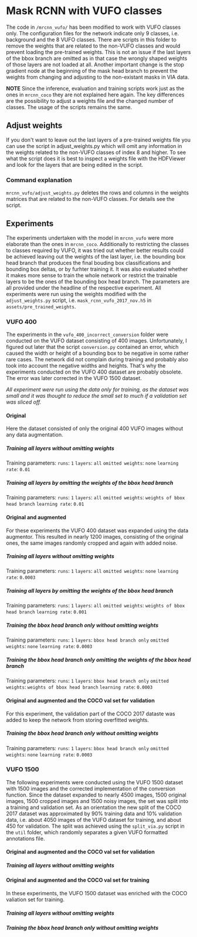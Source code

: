 # Mask RCNN with VUFO classes

The code in `/mrcnn_vufo/` has been modified to work with VUFO classes only. The configuration files for the network indicate only 9 classes, i.e. background and the 8 VUFO classes. There are scripts in this folder to remove the weights that are related to the non-VUFO classes and would prevent loading the pre-trained weights. This is not an issue if the last layers of the bbox branch are omitted as in that case the wrongly shaped weights of those layers are not loaded at all. Another important change is the stop gradient node at the beginning of the mask head branch to prevent the weights from changing and adjusting to the non-existant masks in VIA data.

**NOTE** Since the inference, evaluation and training scripts work just as the ones in `mrcnn_coco` they are not explained here again. The key differences are the possibility to adjust a weights file and the changed number of classes. The usage of the scripts remains the same.

## Adjust weights

If you don't want to leave out the last layers of a pre-trained weights file you can use the script in adjust_weights.py which will omit any information in the weights related to the non-VUFO classes of index 8 and higher. To see what the script does it is best to inspect a weights file with the HDFViewer and look for the layers that are being edited in the script.

### Command explanation

`mrcnn_vufo/adjust_weights.py` deletes the rows and columns in the weights matrices that are related to the non-VUFO classes. For details see the script.

## Experiments

The experiments undertaken with the model in `mrcnn_vufo` were more elaborate than the ones in `mrcnn_coco`. Additionally to restricting the classes to classes required by VUFO, it was tried out whether better results could be achieved leaving out the weights of the last layer, i.e. the bounding box head branch that produces the final bouding box classifications and bounding box deltas, or by furhter training it. It was also evaluated whether it makes more sense to train the whole network or restrict the trainable layers to be the ones of the bounding box head branch. The parameters are all provided under the headline of the respective experiment. All experiments were run using the weights modified with the `adjust_weights.py` script, i.e. `mask_rcnn_vufo_2017_nov.h5` in `assets/pre_trained_weights`.

### VUFO 400

The experiments in the `vufo_400_incorrect_conversion` folder were conducted on the VUFO dataset consisting of 400 images. Unfortunately, I figured out later that the script `conversion.py` contained an error, which caused the width or height of a bounding box to be negative in some rather rare cases. The network did not complain during training and probably also took into account the negative widths and heights. That's why the experiments conducted on the VUFO 400 dataset are probably obsolete. The error was later corrected in the VUFO 1500 dataset.

_All experiment were run using the data only for training, as the dataset was small and it was thought to reduce the small set to much if a validation set was sliced off._

#### Original

Here the dataset consisted of only the original 400 VUFO images without any data augmentation.

##### Training all layers without omitting weights

Training parameters:
`runs`: `1`
`layers`: `all`
`omitted weights`: `none`
`learning rate`: `0.01`

##### Training all layers by omitting the weights of the bbox head branch

Training parameters:
`runs`: `1`
`layers`: `all`
`omitted weights`: `weights of bbox head branch`
`learning rate`: `0.01`

#### Original and augmented

For these experiments the VUFO 400 dataset was expanded using the data augmentor. This resulted in nearly 1200 images, consisting of the original ones, the same images randomly cropped and again with added noise.

##### Training all layers without omitting weights

Training parameters:
`runs`: `1`
`layers`: `all`
`omitted weights`: `none`
`learning rate`: `0.0003`

##### Training all layers by omitting the weights of the bbox head branch

Training parameters:
`runs`: `1`
`layers`: `all`
`omitted weights`: `weights of bbox head branch`
`learning rate`: `0.001`

##### Training the bbox head branch only without omitting weights

Training parameters:
`runs`: `1`
`layers`: `bbox head branch only`
`omitted weights`: `none`
`learning rate`: `0.0003`

##### Training the bbox head branch only omitting the weights of the bbox head branch

Training parameters:
`runs`: `1`
`layers`: `bbox head branch only`
`omitted weights`: `weights of bbox head branch`
`learning rate`: `0.0003`

#### Original and augmented and the COCO val set for validation

For this experiment, the validation part of the COCO 2017 dataste was added to keep the network from storing overfitted weights.

##### Training the bbox head branch only without omitting weights

Training parameters:
`runs`: `1`
`layers`: `bbox head branch only`
`omitted weights`: `none`
`learning rate`: `0.0003`

### VUFO 1500

The following experiments were conducted using the VUFO 1500 dataset with 1500 images and the corrected implementation of the conversion function.
Since the dataset expanded to nearly 4500 images, 1500 original images, 1500 cropped images and 1500 noisy images, the set was split into a training and validation set. As an orientation the new split of the COCO 2017 dataset was approximated by 90% training data and 10% validation data, i.e. about 4050 images of the VUFO dataset for training, and about 450 for validation. The split was achieved using the `split_via.py` script in the `util` folder, which randomly separates a given VUFO formatted annotations file.

#### Original and augmented and the COCO val set for validation



##### Training all layers without omitting weights

#### Original and augmented and the COCO val set for training

In these experiments, the VUFO 1500 dataset was enriched with the COCO valiation set for training. 

##### Training all layers without omitting weights

##### Training the bbox head branch only without omitting weights